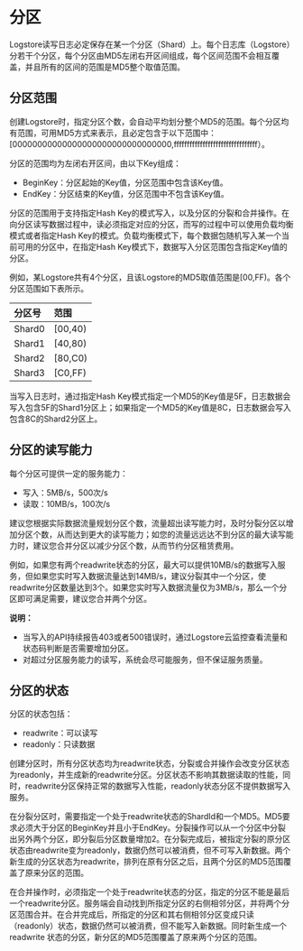 # 分区

Logstore读写日志必定保存在某一个分区（Shard）上。每个日志库（Logstore）分若干个分区，每个分区由MD5左闭右开区间组成，每个区间范围不会相互覆盖，并且所有的区间的范围是MD5整个取值范围。

## 分区范围

创建Logstore时，指定分区个数，会自动平均划分整个MD5的范围。每个分区均有范围，可用MD5方式来表示，且必定包含于以下范围中：\[00000000000000000000000000000000,ffffffffffffffffffffffffffffffff）。

分区的范围均为左闭右开区间，由以下Key组成：

-   BeginKey：分区起始的Key值，分区范围中包含该Key值。
-   EndKey：分区结束的Key值，分区范围中不包含该Key值。

分区的范围用于支持指定Hash Key的模式写入，以及分区的分裂和合并操作。在向分区读写数据过程中，读必须指定对应的分区，而写的过程中可以使用负载均衡模式或者指定Hash Key的模式。负载均衡模式下，每个数据包随机写入某一个当前可用的分区中，在指定Hash Key模式下，数据写入分区范围包含指定Key值的分区。

例如，某Logstore共有4个分区，且该Logstore的MD5取值范围是\[00,FF\)。各个分区范围如下表所示。

|分区号|范围|
|:--|:-|
|Shard0|\[00,40\)|
|Shard1|\[40,80\)|
|Shard2|\[80,C0\)|
|Shard3|\[C0,FF\)|

当写入日志时，通过指定Hash Key模式指定一个MD5的Key值是5F，日志数据会写入包含5F的Shard1分区上；如果指定一个MD5的Key值是8C，日志数据会写入包含8C的Shard2分区上。

## 分区的读写能力

每个分区可提供一定的服务能力：

-   写入：5MB/s，500次/s
-   读取：10MB/s，100次/s

建议您根据实际数据流量规划分区个数，流量超出读写能力时，及时分裂分区以增加分区个数，从而达到更大的读写能力；如您的流量远远达不到分区的最大读写能力时，建议您合并分区以减少分区个数，从而节约分区租赁费用。

例如，如果您有两个readwrite状态的分区，最大可以提供10MB/s的数据写入服务，但如果您实时写入数据流量达到14MB/s，建议分裂其中一个分区，使readwrite分区数量达到3个。如果您实时写入数据流量仅为3MB/s，那么一个分区即可满足需要，建议您合并两个分区。

**说明：**

-   当写入的API持续报告403或者500错误时，通过Logstore云监控查看流量和状态码判断是否需要增加分区。
-   对超过分区服务能力的读写，系统会尽可能服务，但不保证服务质量。

## 分区的状态

分区的状态包括：

-   readwrite：可以读写
-   readonly：只读数据

创建分区时，所有分区状态均为readwrite状态，分裂或合并操作会改变分区状态为readonly，并生成新的readwrite分区。分区状态不影响其数据读取的性能，同时，readwrite分区保持正常的数据写入性能，readonly状态分区不提供数据写入服务。

在分裂分区时，需要指定一个处于readwrite状态的ShardId和一个MD5。MD5要求必须大于分区的BeginKey并且小于EndKey。分裂操作可以从一个分区中分裂出另外两个分区，即分裂后分区数量增加2。在分裂完成后，被指定分裂的原分区状态由readwrite变为readonly，数据仍然可以被消费，但不可写入新数据。两个新生成的分区状态为readwrite，排列在原有分区之后，且两个分区的MD5范围覆盖了原来分区的范围。

在合并操作时，必须指定一个处于readwrite状态的分区，指定的分区不能是最后一个readwrite分区。服务端会自动找到所指定分区的右侧相邻分区，并将两个分区范围合并。在合并完成后，所指定的分区和其右侧相邻分区变成只读（readonly）状态，数据仍然可以被消费，但不能写入新数据。同时新生成一个 readwrite 状态的分区，新分区的MD5范围覆盖了原来两个分区的范围。

